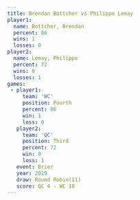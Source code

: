 ```yaml
---
title: Brendan Bottcher vs Philippe Lemay
player1:                 
  name: Bottcher, Brendan
  percent: 86            
  wins: 1                
  losses: 0              
player2:                 
  name: Lemay, Philippe  
  percent: 72            
  wins: 0                
  losses: 1              
games:
 - player1:          
     team: 'WC'      
     position: Fourth
     percent: 86     
     win: 1          
     loss: 0         
   player2:         
     team: 'QC'     
     position: Third
     percent: 72    
     win: 0         
     loss: 1        
   event: Brier         
   year: 2019           
   draw: Round Robin(11)
   score: QC 4 - WC 10  
---
```

